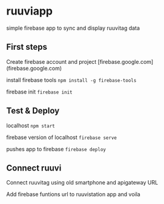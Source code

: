 # ruuviapp
simple firebase app to sync and display ruuvitag data


## First steps

Create firebase account and project
[firebase.google.com] (firebase.google.com) 

install firebase tools
```npm install -g firebase-tools```

firebase init
```firebase init```



## Test & Deploy

localhost
```npm start```


firebase version of localhost
```firebase serve```


pushes app to firebase
```firebase deploy```

## Connect ruuvi

Connect ruuvitag using old smartphone and apigateway URL

Add firebase funtions url to ruuvistation app and voila

